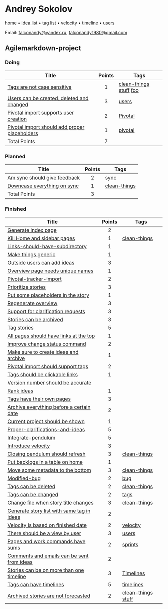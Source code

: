 # Andrey Sokolov

[home](../index.md) • [idea list](../ideas.md) • [tag list](../tags.md) • [velocity](../velocity.md) • [timeline](../timeline.md) • [users](../users.md)

Email: falconandy@yandex.ru, falconandy1980@gmail.com  

## Agilemarkdown-project

### Doing
| Title | Points | Tags |
|---|:---:|---|
| [Tags are not case sensitive](../agilemarkdown-project/Tags-are-not-case-sensitive.md) | 1 | [clean-things](../tags/clean-things.md) [stuff](../tags/stuff.md) [foo](../tags/foo.md) |
| [Users can be created, deleted and changed](../agilemarkdown-project/users-can-be-created-deleted-and-changed.md) | 3 | [users](../tags/users.md) |
| [Pivotal import supports user creation](../agilemarkdown-project/Pivotal-import-supports-user-creation.md) | 2 | [Pivotal](../tags/pivotal.md) |
| [Pivotal import should add proper placeholders](../agilemarkdown-project/pivotal-import-should-add-proper-placeholders.md) | 1 | [pivotal](../tags/pivotal.md) |
| Total Points | 7 | |

### Planned
| Title | Points | Tags |
|---|:---:|---|
| [Am sync should give feedback](../agilemarkdown-project/Am-sync-should-give-feedback.md) | 2 | [sync](../tags/sync.md) |
| [Downcase everything on sync](../agilemarkdown-project/downcase-everything-on-sync.md) | 1 | [clean-things](../tags/clean-things.md) |
| Total Points | 3 | |

### Finished
| Title | Points | Tags |
|---|:---:|---|
| [Generate index page](../agilemarkdown-project/generate-index-page.md) | 2 |  |
| [Kill Home and sidebar pages](../agilemarkdown-project/kill-Home-and-sidebar-pages.md) | 1 | [clean-things](../tags/clean-things.md) |
| [Links-should-have-subdirectory](../agilemarkdown-project/links-should-have-subdirectory.md) | 1 |  |
| [Make things generic](../agilemarkdown-project/make-things-generic.md) | 1 |  |
| [Outside users can add ideas](../agilemarkdown-project/outside-users-can-add-ideas.md) | 3 |  |
| [Overview page needs unique names](../agilemarkdown-project/overview-page-needs-unique-names.md) | 1 |  |
| [Pivotal-tracker-import](../agilemarkdown-project/pivotal-tracker-import.md) | 2 |  |
| [Prioritize stories](../agilemarkdown-project/prioritize-stories.md) | 3 |  |
| [Put some placeholders in the story](../agilemarkdown-project/put-some-placeholders-in-the-story.md) | 1 |  |
| [Regenerate overview](../agilemarkdown-project/regenerate-overview.md) | 3 |  |
| [Support for clarification requests](../agilemarkdown-project/support-for-clarification-requests.md) | 3 |  |
| [Stories can be archived](../agilemarkdown-project/stories-can-be-archived.md) | 3 |  |
| [Tag stories](../agilemarkdown-project/tag-stories.md) | 5 |  |
| [All pages should have links at the top](../agilemarkdown-project/all-pages-should-have-links-at-the-top.md) | 1 |  |
| [Improve change status command](../agilemarkdown-project/improve-change-status-command.md) | 2 |  |
| [Make sure to create ideas and archive](../agilemarkdown-project/make-sure-to-create-ideas-and-archive.md) | 1 |  |
| [Pivotal import should support tags](../agilemarkdown-project/pivotal-import-should-support-tags.md) | 2 |  |
| [Tags should be clickable links](../agilemarkdown-project/tags-should-be-clickable-links.md) | 1 |  |
| [Version number should be accurate](../agilemarkdown-project/version-number-should-be-accurate.md) |  |  |
| [Rank ideas](../agilemarkdown-project/rank-ideas.md) | 1 |  |
| [Tags have their own pages](../agilemarkdown-project/tags-have-their-own-pages.md) | 3 |  |
| [Archive everything before a certain date](../agilemarkdown-project/archive-everything-before-a-certain-date.md) | 2 |  |
| [Current project should be shown](../agilemarkdown-project/current-project-should-be-shown.md) | 1 |  |
| [Proper-clarifications-and-ideas](../agilemarkdown-project/proper-clarifications-and-ideas.md) | 5 |  |
| [Integrate-pendulum](../agilemarkdown-project/integrate-pendulum.md) | 5 |  |
| [Introduce velocity](../agilemarkdown-project/introduce-velocity.md) | 3 |  |
| [Closing pendulum should refresh](../agilemarkdown-project/closing-pendulum-should-refresh.md) | 3 | [clean-things](../tags/clean-things.md) |
| [Put backlogs in a table on home](../agilemarkdown-project/put-backlogs-in-a-table-on-home.md) | 1 |  |
| [Move some metadata to the bottom](../agilemarkdown-project/Move-some-metadata-to-the-bottom.md) | 3 | [clean-things](../tags/clean-things.md) |
| [Modified-bug](../agilemarkdown-project/modified-bug.md) | 2 | [bug](../tags/bug.md) |
| [Tags can be deleted](../agilemarkdown-project/Tags-can-be-deleted.md) | 2 | [clean-things](../tags/clean-things.md) |
| [Tags can be changed](../agilemarkdown-project/Tags-can-be-changed.md) | 2 | [tags](../tags/tags.md) |
| [Change file when story title changes](../agilemarkdown-project/change-file-when-story-title-changes.md) | 3 | [clean-things](../tags/clean-things.md) |
| [Generate story list with same tag in ideas](../agilemarkdown-project/Generate-story-list-with-same-tag-in-ideas.md) | 2 |  |
| [Velocity is based on finished date](../agilemarkdown-project/velocity-is-based-on-finished-date.md) | 2 | [velocity](../tags/velocity.md) |
| [There should be a view by user](../agilemarkdown-project/There-should-be-a-view-by-user.md) | 3 | [users](../tags/users.md) |
| [Pages and work commands have sums](../agilemarkdown-project/Pages-and-work-commands-have-sums.md) | 2 | [sprints](../tags/sprints.md) |
| [Comments and emails can be sent from ideas](../agilemarkdown-project/comments-and-emails-can-be-sent-from-ideas.md) | 2 |  |
| [Stories can be on more than one timeline](../agilemarkdown-project/stories-can-be-on-more-than-one-timeline.md) | 3 | [Timelines](../tags/timelines.md) |
| [Tags can have timelines](../agilemarkdown-project/Tags-can-have-timelines.md) | 5 | [timelines](../tags/timelines.md) |
| [Archived stories are not forecasted](../agilemarkdown-project/archived-stories-are-not-forecasted.md) | 2 | [clean-things](../tags/clean-things.md) [stuff](../tags/stuff.md) |
